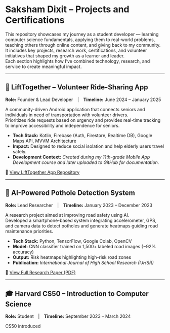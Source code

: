 # Saksham Dixit – Projects and Certifications

This repository showcases my journey as a student developer — learning computer science fundamentals, applying them to real-world problems, teaching others through online content, and giving back to my community.  
It includes key projects, research work, certifications, and volunteer initiatives that shaped my growth as a learner and leader.  
Each section highlights how I’ve combined technology, research, and service to create meaningful impact.

---

## 🚗 LiftTogether – Volunteer Ride-Sharing App  
**Role:** Founder & Lead Developer | **Timeline:** June 2024 – January 2025  

A community-driven Android application that connects seniors and individuals in need of transportation with volunteer drivers.  
Prioritizes ride requests based on urgency and provides real-time tracking to improve accessibility and independence for seniors.

- **Tech Stack:** Kotlin, Firebase (Auth, Firestore, Realtime DB), Google Maps API, MVVM Architecture  
- **Impact:** Designed to reduce social isolation and help elderly users travel safely.  
- **Development Context:** *Created during my 11th-grade Mobile App Development course and later uploaded to GitHub for documentation.*  

📱 [View LiftTogether App Repository](https://github.com/SakshamDixitSBH/LiftTogether)

---

## 🧠 AI-Powered Pothole Detection System  
**Role:** Lead Researcher | **Timeline:** January 2023 – December 2023  

A research project aimed at improving road safety using AI.  
Developed a smartphone-based system integrating accelerometer, GPS, and camera data to detect potholes and generate heatmaps guiding road maintenance priorities.

- **Tech Stack:** Python, TensorFlow, Google Colab, OpenCV  
- **Model:** CNN classifier trained on 1,500+ labeled road images (~92% accuracy)  
- **Output:** Risk heatmaps highlighting high-risk road zones  
- **Publication:** *International Journal of High School Research (IJHSR)*  

📄 [View Full Research Paper (PDF)](https://github.com/SakshamDixitSBH/Projects-and-Certifications/blob/main/AI-Powered-Pothole-Detection/Dixit_Saksham.docx.pdf)

---

## 🎓 Harvard CS50 – Introduction to Computer Science  
**Role:** Student | **Timeline:** September 2023 – March 2024  

CS50 introduced
